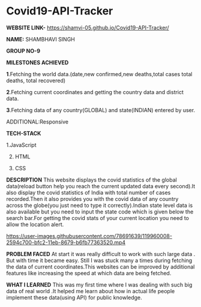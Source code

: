 # Covid19-API-Tracker

**WEBSITE LINK-** https://shamvi-05.github.io/Covid19-API-Tracker/

**NAME:** SHAMBHAVI SINGH

**GROUP NO-9**

**MILESTONES ACHIEVED**

  **1**.Fetching the world data.(date,new confirmed,new deaths,total cases total deaths, total recovered) 
  
  **2**.Fetching current coordinates and getting the country data and district data. 
  
  **3**.Fetching data of any country(GLOBAL) and state(INDIAN) entered by user.
  
  ADDITIONAL:Responsive
     

**TECH-STACK**

   1.JavaScript
   
   2. HTML
   
   3. CSS
   
 **DESCRIPTION**
 This website displays the covid statistics of the global data(reload button help you reach the current updated data every second).It also display the covid statistics of India with total number of cases recorded.Then it also provides you with the covid data of any country across the globe(you just need to type it correctly).Indian state level data is also available but you need to input the state code which is given below the search bar.For getting the covid stats of your current location you need to allow the location alert.
 
https://user-images.githubusercontent.com/78691639/119960008-2594c700-bfc2-11eb-8679-b6fb77363520.mp4

**PROBLEM FACED**
At start it was really difficult to work with such large data . But with time it became easy. Still I was stuck many a times during fetching the data of current coordinates.This websites can be improved by additional features like increasing the speed at which data are being fetched.

**WHAT I LEARNED**
This was my first time where I was dealing with such big data of real world .It helped me learn about how in actual life people implement these data(using API) for public knowledge.

